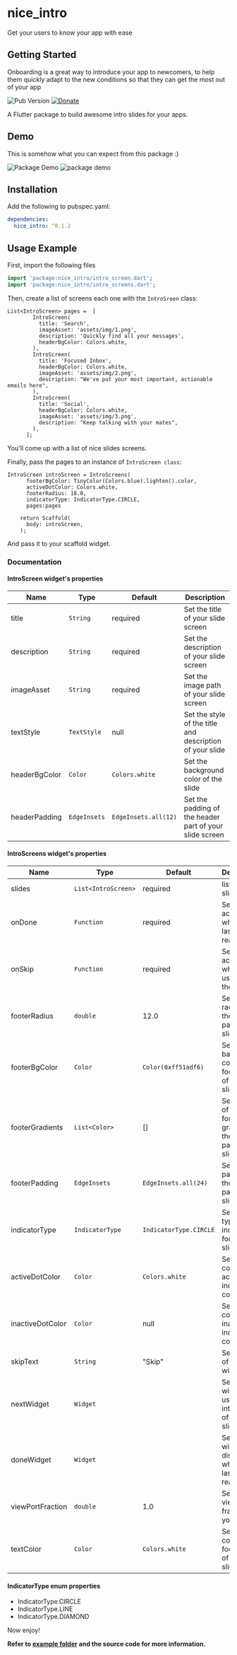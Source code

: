 # nice_intro

Get your users to know your app with ease

## Getting Started

Onboarding is a great way to introduce your app to newcomers, to help them quickly adapt to the new conditions so that they can get the most out of your app

![Pub Version](https://img.shields.io/pub/v/nice_intro)
[![Donate](https://img.shields.io/badge/Donate-PayPal-green.svg)](https://paypal.me/devEnthusiast?locale.x=en_US)

A Flutter package to build awesome intro slides for your apps.

## Demo

This is somehow what you can expect from this package :)

![Package Demo](demos/demo.gif)
![package demo](demos/demo_1.png)

## Installation

Add the following to pubspec.yaml:

```yaml
dependencies:
  nice_intro: ^0.1.2
```

## Usage Example

First, import the following files

```dart
import 'package:nice_intro/intro_screen.dart';
import 'package:nice_intro/intro_screens.dart';
```

Then, create a list of screens each one with the `IntroSreen` class:

```
List<IntroScreen> pages =  [
        IntroScreen(
          title: 'Search',
          imageAsset: 'assets/img/1.png',
          description: 'Quickly find all your messages',
          headerBgColor: Colors.white,
        ),
        IntroScreen(
          title: 'Focused Inbox',
          headerBgColor: Colors.white,
          imageAsset: 'assets/img/2.png',
          description: "We've put your most important, actionable emails here",
        ),
        IntroScreen(
          title: 'Social',
          headerBgColor: Colors.white,
          imageAsset: 'assets/img/3.png',
          description: "Keep talking with your mates",
        ),
      ];

```

You'll come up with a list of nice slides screens.

Finally, pass the pages to an instance of `IntroScreen class`:

```
IntroScreen introScreen = IntroScreens(
      footerBgColor: TinyColor(Colors.blue).lighten().color,
      activeDotColor: Colors.white,
      footerRadius: 18.0,
      indicatorType: IndicatorType.CIRCLE,
      pages:pages

    return Scaffold(
      body: introScreen,
    );
```
And pass it to your scaffold widget.

### Documentation

#### IntroScreen widget's properties

| Name  |  Type |  Default |Description|
|---|---|---|---|
|  title | `String`  | required  |Set the title of your slide  screen   |
| description  | `String`  |required  | Set the description of your slide screen  |
| imageAsset  |`String`   | required  |Set the image path of your slide screen  |
| textStyle  |`TextStyle`   | null  |Set the style of the title and description of your slide|
| headerBgColor  | `Color`  | `Colors.white`  | Set the background color of the slide  |
| headerPadding  | `EdgeInsets`  |  `EdgeInsets.all(12)` |  Set the padding of the header part of your slide screen  |

#### IntroScreens widget's properties

| Name  |  Type |  Default |Description   |
|---|---|---|---|
| slides | `List<IntroScreen>`  | required  |list of your slides   |
| onDone  | `Function`  | required |  Set the action to do when the last slide is reached |
| onSkip  | `Function`  |  required |  Set the action to do when the user skips the slides |
| footerRadius  | `double`  |12.0  | Set the radius of the footer part of your slides  |
| footerBgColor  |`Color`   | `Color(0xff51adf6)`  |Set the background color of the footer part of your slides  |
| footerGradients  |`List<Color>`   | []  |Set the list of colors for the gradient of the footer part of your slides  |
| footerPadding  | `EdgeInsets`  |  `EdgeInsets.all(24)` |  Set the padding of the footer part of your slides |
| indicatorType | `IndicatorType`  |`IndicatorType.CIRCLE` |  Set the type of indicator for your slides  |
|activeDotColor  |`Color`   |`Colors.white` |Set the color of the active indicator color|
| inactiveDotColor  | `Color`  | null | Set the color of an inactive indicator color |
| skipText  | `String`  |  "Skip" | Set the text of the skip widget |
| nextWidget | `Widget`  || Set the widget to use for next interaction of your slides|
|doneWidget  | `Widget`  || Set the widget to display when the last slide is reached|
| viewPortFraction  | `double`  |  1.0 |  Set the viewport fraction of your slides |
| textColor  | `Color`  |`Colors.white` |  Set the text color of the footer part of your slides  |

#### IndicatorType enum properties

* IndicatorType.CIRCLE
* IndicatorType.LINE
* IndicatorType.DIAMOND

Now enjoy!

**Refer to [example folder](example/README.md) and the source code for more information.**

